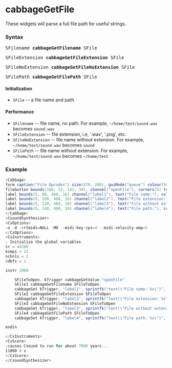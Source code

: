# cabbageGetFile

These widgets will parse a full file path for useful strings. 

### Syntax

<pre>SFilename <b>cabbageGetFilename</b> SFile</pre>
<pre>SFileExtension <b>cabbageGetFileExtension</b> SFile</pre>
<pre>SFileNoExtension <b>cabbageGetFileNoExtension</b> SFile</pre>
<pre>SFilePath <b>cabbageGetFilePath</b> SFile</pre>


#### Initialization

* `SFile` -- a file name and path

#### Performance

* `SFilename` -- file name, no path. For example, `~/home/test/sound.wav` becomes `sound.wav`
* `SFileExtension` -- file extension, i.e, '.wav', '.png', etc. 
* `SFileNoExtension` -- file name without extension. For example, `~/home/test/sound.wav` becomes `sound`
* `SFilePath` -- file name without extension. For example, `~/home/test/sound.wav` becomes `~/home/test`


### Example

```csharp
<Cabbage>
form caption("File Opcodes") size(470, 280), guiMode("queue") colour(58, 110, 182), pluginId("MPre")
filebutton bounds(180, 12, 142, 39), channel("openFile"), corners(5) text("Open", "Open"), populate("*"), 
label bounds(5, 80, 460, 16) channel("label1"), text("File name:"), colour("white") fontColour(147, 210, 0)
label bounds(5, 100, 460, 16) channel("label2"), text("File extension:"), colour("white") fontColour(147, 210, 0)
label bounds(5, 120, 460, 16) channel("label3"), text("File without extension:"), colour("white") fontColour(147, 210, 0)
label bounds(5, 140, 460, 16) channel("label4"), text("File path:"), colour("white") fontColour(147, 210, 0)
</Cabbage>
<CsoundSynthesizer>
<CsOptions>
-n -d -+rtmidi=NULL -M0 --midi-key-cps=4 --midi-velocity-amp=5
</CsOptions>
<CsInstruments>
; Initialize the global variables. 
sr = 44100
ksmps = 32
nchnls = 2
0dbfs = 1

instr 1000

    SFileToOpen, kTrigger cabbageGetValue "openFile"
    SFile1 cabbageGetFilename SFileToOpen
    cabbageSet kTrigger, "label1", sprintfk("text(\"File name: %s\")", SFile1) 
    SFile2 cabbageGetFileExtension SFileToOpen
    cabbageSet kTrigger, "label2", sprintfk("text(\"File extension: %s\")", SFile2) 
    SFile3 cabbageGetFileNoExtension SFileToOpen
    cabbageSet kTrigger, "label3", sprintfk("text(\"File without extension: %s\")", SFile3) 
    SFile4 cabbageGetFilePath SFileToOpen
    cabbageSet kTrigger, "label4", sprintfk("text(\"File path: %s\")", SFile4) 

endin

</CsInstruments>
<CsScore>
;causes Csound to run for about 7000 years...
i1000 0 z
</CsScore>
</CsoundSynthesizer>
```
